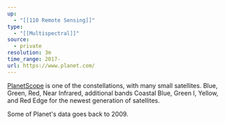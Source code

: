 ```yaml
---
up:
  - "[[110 Remote Sensing]]"
type:
  - "[[Multispectral]]"
source:
  - private
resolution: 3m
time_range: 2017-
url: https://www.planet.com/
---
```

[PlanetScope](https://docs.sentinel-hub.com/api/latest/data/planet/planet-scope/) is one of the constellations, with many small satellites. Blue, Green, Red, Near Infrared, additional bands Coastal Blue, Green I, Yellow, and Red Edge for the newest generation of satellites.


Some of Planet's data goes back to 2009.
